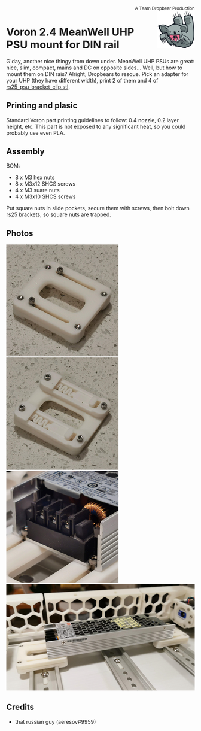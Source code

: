 
<div style="text-align: right"><sub>A Team Dropbear Production</sub></div>
<img align="right" width="100" height="100" src="images/db.png">

# Voron 2.4 MeanWell UHP PSU mount for DIN rail

G'day, another nice thingy from down under. MeanWell UHP PSUs are great: nice, slim, compact, mains and DC on opposite sides... Well, but how to mount them on DIN rais? Alright, Dropbears to resque. Pick an adapter for your UHP (they have different width), print 2 of them and 4 of [rs25_psu_bracket_clip.stl](https://github.com/VoronDesign/Voron-2/blob/Voron2.4/STLs/VORON2.4/Electronics_Compartment/DIN_Brackets/rs25_psu_bracket_clip.stl).

## Printing and plasic

Standard Voron part printing guidelines to follow: 0.4 nozzle, 0.2 layer height, etc.
This part is not exposed to any significant heat, so you could probably use even PLA.

## Assembly

BOM:
* 8 x M3 hex nuts
* 8 x M3x12 SHCS screws
* 4 x M3 suare nuts
* 4 x M3x10 SHCS screws

Put square nuts in slide pockets, secure them with screws, then bolt down rs25 brackets, so square nuts are trapped.

## Photos

![bare 1](images/photo_bare_1.png)
![bare 2](images/photo_bare_2.png)
![on rail 1](images/photo_railed_1.png)
![on rail 2](images/photo_railed_2.png)

## Credits

- that russian guy (aeresov#9959)
